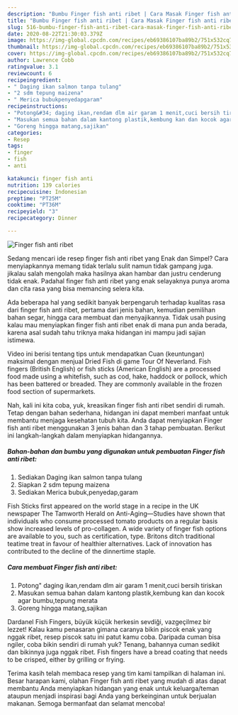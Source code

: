 ```yaml
---
description: "Bumbu Finger fish anti ribet | Cara Masak Finger fish anti ribet Yang Bisa Manjain Lidah"
title: "Bumbu Finger fish anti ribet | Cara Masak Finger fish anti ribet Yang Bisa Manjain Lidah"
slug: 516-bumbu-finger-fish-anti-ribet-cara-masak-finger-fish-anti-ribet-yang-bisa-manjain-lidah
date: 2020-08-22T21:30:03.379Z
image: https://img-global.cpcdn.com/recipes/eb69386107ba89b2/751x532cq70/finger-fish-anti-ribet-foto-resep-utama.jpg
thumbnail: https://img-global.cpcdn.com/recipes/eb69386107ba89b2/751x532cq70/finger-fish-anti-ribet-foto-resep-utama.jpg
cover: https://img-global.cpcdn.com/recipes/eb69386107ba89b2/751x532cq70/finger-fish-anti-ribet-foto-resep-utama.jpg
author: Lawrence Cobb
ratingvalue: 3.1
reviewcount: 6
recipeingredient:
- " Daging ikan salmon tanpa tulang"
- "2 sdm tepung maizena"
- " Merica bubukpenyedapgaram"
recipeinstructions:
- "Potong&#34; daging ikan,rendam dlm air garam 1 menit,cuci bersih tiriskan"
- "Masukan semua bahan dalam kantong plastik,kembung kan dan kocok agar bumbu,tepung merata"
- "Goreng hingga matang,sajikan"
categories:
- Resep
tags:
- finger
- fish
- anti

katakunci: finger fish anti 
nutrition: 139 calories
recipecuisine: Indonesian
preptime: "PT25M"
cooktime: "PT36M"
recipeyield: "3"
recipecategory: Dinner

---
```



![Finger fish anti ribet](https://img-global.cpcdn.com/recipes/eb69386107ba89b2/751x532cq70/finger-fish-anti-ribet-foto-resep-utama.jpg)

Sedang mencari ide resep finger fish anti ribet yang Enak dan Simpel? Cara menyiapkannya memang tidak terlalu sulit namun tidak gampang juga. jikalau salah mengolah maka hasilnya akan hambar dan justru cenderung tidak enak. Padahal finger fish anti ribet yang enak selayaknya punya aroma dan cita rasa yang bisa memancing selera kita.

Ada beberapa hal yang sedikit banyak berpengaruh terhadap kualitas rasa dari finger fish anti ribet, pertama dari jenis bahan, kemudian pemilihan bahan segar, hingga cara membuat dan menyajikannya. Tidak usah pusing kalau mau menyiapkan finger fish anti ribet enak di mana pun anda berada, karena asal sudah tahu triknya maka hidangan ini mampu jadi sajian istimewa.

Video ini berisi tentang tips untuk mendapatkan Cuan (keuntungan) maksimal dengan menjual Dried Fish di game Tour Of Neverland. Fish fingers (British English) or fish sticks (American English) are a processed food made using a whitefish, such as cod, hake, haddock or pollock, which has been battered or breaded. They are commonly available in the frozen food section of supermarkets.


Nah, kali ini kita coba, yuk, kreasikan finger fish anti ribet sendiri di rumah. Tetap dengan bahan sederhana, hidangan ini dapat memberi manfaat untuk membantu menjaga kesehatan tubuh kita. Anda dapat menyiapkan Finger fish anti ribet menggunakan 3 jenis bahan dan 3 tahap pembuatan. Berikut ini langkah-langkah dalam menyiapkan hidangannya.

<!--inarticleads1-->

##### Bahan-bahan dan bumbu yang digunakan untuk pembuatan Finger fish anti ribet:

1. Sediakan  Daging ikan salmon tanpa tulang
1. Siapkan 2 sdm tepung maizena
1. Sediakan  Merica bubuk,penyedap,garam


Fish Sticks first appeared on the world stage in a recipe in the UK newspaper The Tamworth Herald on Anti-Aging—Studies have shown that individuals who consume processed tomato products on a regular basis show increased levels of pro-collagen. A wide variety of finger fish options are available to you, such as certification, type. Britons ditch traditional teatime treat in favour of healthier alternatives. Lack of innovation has contributed to the decline of the dinnertime staple. 

<!--inarticleads2-->

##### Cara membuat Finger fish anti ribet:

1. Potong&#34; daging ikan,rendam dlm air garam 1 menit,cuci bersih tiriskan
1. Masukan semua bahan dalam kantong plastik,kembung kan dan kocok agar bumbu,tepung merata
1. Goreng hingga matang,sajikan


Dardanel Fish Fingers, büyük küçük herkesin sevdiği, vazgeçilmez bir lezzet! Kalau kamu penasaran gimana caranya bikin piscok enak yang nggak ribet, resep piscok satu ini patut kamu coba. Daripada cuman bisa ngiler, coba bikin sendiri di rumah yuk? Tenang, bahannya cuman sedikit dan bikinnya juga nggak ribet. Fish fingers have a bread coating that needs to be crisped, either by grilling or frying. 

Terima kasih telah membaca resep yang tim kami tampilkan di halaman ini. Besar harapan kami, olahan Finger fish anti ribet yang mudah di atas dapat membantu Anda menyiapkan hidangan yang enak untuk keluarga/teman ataupun menjadi inspirasi bagi Anda yang berkeinginan untuk berjualan makanan. Semoga bermanfaat dan selamat mencoba!
